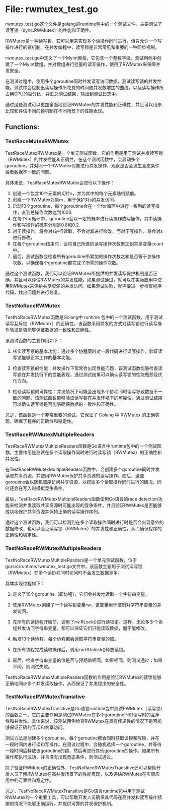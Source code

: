 # File: rwmutex_test.go

rwmutex_test.go这个文件是golang的runtime包中的一个测试文件，主要测试了读写锁（sync.RWMutex）的性能和正确性。

RWMutex是一种读写锁，它可以用来实现多个读操作同时进行，但只允许一个写操作进行的锁机制。在并发编程中，读写锁是非常常见和重要的一种同步机制。

rwmutex_test.go中定义了一个MyInt类型，它包含一个整数字段。测试用例中创建了一个MyInt数组，并对数组进行批量的读写操作，使用了RWMutex来保障并发安全。

在测试过程中，使用多个goroutine同时并发读写访问数据，测试读写锁的并发性能。测试中会绘制出读写操作所花费的时间随并发数增加的曲线，以及读写操作所占用CPU的百分比，并汇总测试结果，输出到测试日志中。

通过这些测试可以更加全面地验证RWMutex的并发性能和正确性，并且可以用来比较和评估不同的锁机制在不同场景下的性能表现。

## Functions:

### TestRaceMutexRWMutex

TestRaceMutexRWMutex是一个单元测试函数，它的作用是用于测试并发读写锁（RWMutex）的并发性能和正确性。在这个测试函数中，会启动多个goroutine，并对同一个RWMutex对象进行并发操作，观察是否会发生竞态条件或者数据不一致的问题。

具体来说，TestRaceMutexRWMutex会进行以下操作：

1. 创建一个包含10个元素的切片s，并为其中的每个元素随机赋值。
2. 创建一个RWMutex对象m，用于保护对s的并发访问。
3. 启动10个goroutine，每个goroutine会在一个for循环中进行一系列的读写操作，直到总操作次数达到1000.
4. 在每个for循环中，goroutine会以一定的概率进行读操作或写操作，其中读操作和写操作的概率分别是0.8和0.2.
5. 对于读操作，将会对s进行读取，不会对其进行修改，而对于写操作，将会对s进行修改。
6. 在每个goroutine结束时，会将自己所做的读写操作次数累加到共享变量count中。
7. 最后，测试函数会检查所有goroutine所累加的操作次数之和是否等于总操作次数，以确保每个goroutine都完成了所需的操作次数。

通过这个测试函数，我们可以验证RWMutex所提供的并发读写保护机制是否正确，并且可以评估RWMutex的并发性能。如果测试通过，就可以在实际应用中使用RWMutex来保护共享资源的并发访问。如果测试失败，就需要进一步检查程序代码，找出问题并进行修复。



### TestNoRaceRWMutex

TestNoRaceRWMutex函数是Golang中 runtime 包中的一个测试函数，用于测试读写互斥锁（RWMutex）的正确性。该函数采用并发的方式对读写锁进行读写操作验证是否能够保证数据的一致性和正确性。

该测试函数的主要作用如下：

1. 核实读写锁的基本功能：通过多个协程同时对一段代码进行读写操作，验证读写锁能够正常工作的基本功能。

2. 检查读写锁的性能：并发操作下常常会出现性能问题，该测试函数能够检查读写锁在并发执行下的性能表现，通过测试结果可以确认读写锁的性能瓶颈及优化方向。

3. 检验读写锁的可靠性：并发情况下可能会出现多个协程同时读写导致数据不一致的问题，该测试函数能够验证读写锁在并发环境下的可靠性，通过测试结果可以确认读写锁是否能够确保数据的一致性和正确性。

总之，该函数是一个非常重要的测试，它保证了 Golang 中 RWMutex 的正确实现，确保了程序的正确性和稳定性。



### TestRaceRWMutexMultipleReaders

TestRaceRWMutexMultipleReaders函数是Go语言中runtime包中的一个测试函数，主要作用是测试在多个读取操作同时进行时读写锁（RWMutex）的正确性和并发性。

在TestRaceRWMutexMultipleReaders函数中，会创建多个goroutine同时并发读取共享资源，并使用RWMutex保护共享资源的读写操作。随后，这些goroutine会以随机顺序访问共享资源，以模拟多个读取操作同时进行的情况，同时还会在写入时模拟竞争条件。

最后，TestRaceRWMutexMultipleReaders函数使用Go语言的race detection功能来检测并发读取共享资源时可能出现的竞争条件，并且验证RWMutex是否能够成功地保护共享资源并保持正确的读写操作序列。

通过这个测试函数，我们可以检测到在多个读取操作同时进行时是否会出现意外的数据修改，也可以验证读写锁（RWMutex）的并发性和正确性，从而确保程序的正确性和稳定性。



### TestNoRaceRWMutexMultipleReaders

TestNoRaceRWMutexMultipleReaders是一个单元测试函数，位于go/src/runtime/rwmutex_test.go文件中。该函数主要用于测试读写锁（RWMutex）在多个读协程同时访问时不会发生数据竞争。

具体实现过程如下：

1. 定义了10个goroutine（即协程），它们会并发地读取一个字符串变量。

2. 使用RWMutex创建了一个读写锁变量rw，该变量用于控制对字符串变量的并发访问。

3. 在所有的读协程开始前，调用了rw.RLock()进行读锁定。这样，无论多少个协程并发访问字符串变量，都可以保证它们只能读取数据，而不能修改。

4. 触发10个读协程，每个协程都会读取字符串变量的值。

5. 在所有协程完成读取操作后，调用rw.RUnlock()释放读锁。

6. 最后，检查字符串变量的值是否与预期值相同。如果相同，则测试通过；如果不同，则测试失败。

TestNoRaceRWMutexMultipleReaders函数的作用是验证RWMutex的读锁能够正确地同步多个并发读取操作，从而保证了并发程序的安全性。



### TestNoRaceRWMutexTransitive

TestNoRaceRWMutexTransitive是Go语言runtime包中测试RWMutex（读写锁）的函数之一。它的主要作用是测试RWMutex在多个goroutine同时读写时的互斥性和并发性。具体来说，该测试用例检查RWMutex在具有传递性的情况下是否能够保证正确的互斥和共享访问。

测试方法是创建多个goroutine，每个goroutine都会同时获取读锁和写锁，并在一段时间内进行读和写操作。在测试过程中，会随机选择一个goroutine，并等待一段时间后释放该goroutine的锁，然后再进行其他goroutine的操作。如果所有操作都执行成功，并且没有出现竞态条件，则测试通过。

除了验证RWMutex的正确性外，TestNoRaceRWMutexTransitive还可以帮助开发人员了解RWMutex在高并发场景下的性能表现，以及评估RWMutex在实际应用中的可靠性和稳定性。

总之，TestNoRaceRWMutexTransitive是Go语言runtime包中用于测试RWMutex的一个重要工具，可以帮助开发人员确保其代码在高并发和读写操作频繁的情况下能够正确运行，并提供可靠的并发保护机制。




